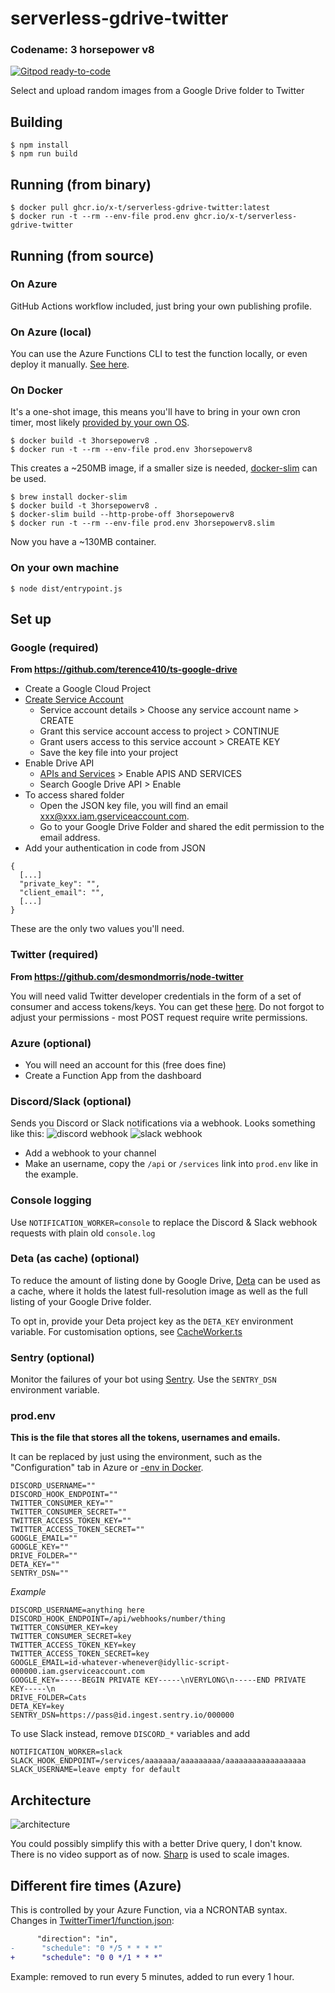 # serverless-gdrive-twitter

### Codename: 3 horsepower v8

[![Gitpod ready-to-code](https://img.shields.io/badge/Gitpod-ready--to--code-908a85?logo=gitpod)](https://gitpod.io/#https://github.com/x-t/serverless-gdrive-twitter)

Select and upload random images from a Google Drive folder to Twitter

## Building

```
$ npm install
$ npm run build
```

## Running (from binary)

```
$ docker pull ghcr.io/x-t/serverless-gdrive-twitter:latest
$ docker run -t --rm --env-file prod.env ghcr.io/x-t/serverless-gdrive-twitter
```

## Running (from source)

### On Azure

GitHub Actions workflow included, just bring your own publishing profile.

### On Azure (local)

You can use the Azure Functions CLI to test the function locally, or even deploy it manually. [See here](https://docs.microsoft.com/en-us/azure/azure-functions/create-first-function-cli-node?tabs=azure-cli%2Cbrowser).

### On Docker

It's a one-shot image, this means you'll have to bring in your own cron timer, most likely [provided by your own OS](https://www.cloudsavvyit.com/9033/how-to-use-cron-with-your-docker-containers/).

```
$ docker build -t 3horsepowerv8 .
$ docker run -t --rm --env-file prod.env 3horsepowerv8
```

This creates a ~250MB image, if a smaller size is needed, [docker-slim](https://dockersl.im) can be used.

```
$ brew install docker-slim
$ docker build -t 3horsepowerv8 .
$ docker-slim build --http-probe-off 3horsepowerv8
$ docker run -t --rm --env-file prod.env 3horsepowerv8.slim
```

Now you have a ~130MB container.

### On your own machine

```
$ node dist/entrypoint.js
```

## Set up

### Google (required)

**From https://github.com/terence410/ts-google-drive**

- Create a Google Cloud Project
- [Create Service Account](https://console.cloud.google.com/iam-admin/serviceaccounts/create)
    - Service account details > Choose any service account name > CREATE
    - Grant this service account access to project > CONTINUE
    - Grant users access to this service account > CREATE KEY
    - Save the key file into your project
- Enable Drive API
    -  [APIs and Services](https://console.cloud.google.com/apis/dashboard) > Enable APIS AND SERVICES
    - Search Google Drive API > Enable
- To access shared folder
    - Open the JSON key file, you will find an email xxx@xxx.iam.gserviceaccount.com.
    - Go to your Google Drive Folder and shared the edit permission to the email address.
- Add your authentication in code from JSON

```
{
  [...]
  "private_key": "",
  "client_email": "",
  [...]
}
```

These are the only two values you'll need.

### Twitter (required)

**From https://github.com/desmondmorris/node-twitter**

You will need valid Twitter developer credentials in the form of a set of consumer and access tokens/keys.  You can get these [here](https://apps.twitter.com/).  Do not forgot to adjust your permissions - most POST request require write permissions.

### Azure (optional)

- You will need an account for this (free does fine)
- Create a Function App from the dashboard

### Discord/Slack (optional)

Sends you Discord or Slack notifications via a webhook. Looks something like this:
![discord webhook](https://i.arxius.io/6c95835f.png)
![slack webhook](https://pomf2.lain.la/f/o8v5l25x.png)

- Add a webhook to your channel
- Make an username, copy the `/api` or `/services` link into `prod.env` like in the example.

### Console logging

Use `NOTIFICATION_WORKER=console` to replace the Discord & Slack webhook requests with plain old `console.log`

### Deta (as cache) (optional)

To reduce the amount of listing done by Google Drive, [Deta](https://deta.sh) can be used as a cache, where it holds the latest full-resolution image as well as the full listing of your Google Drive folder.

To opt in, provide your Deta project key as the `DETA_KEY` environment variable. For customisation options, see [CacheWorker.ts](./src/CacheWorker.ts)

### Sentry (optional)

Monitor the failures of your bot using [Sentry](https://sentry.io). Use the `SENTRY_DSN` environment variable.

### prod.env

**This is the file that stores all the tokens, usernames and emails.**

It can be replaced by just using the environment, such as the "Configuration" tab in Azure or [-env in Docker](https://docs.docker.com/engine/reference/commandline/run/#set-environment-variables--e---env---env-file).

```
DISCORD_USERNAME=""
DISCORD_HOOK_ENDPOINT=""
TWITTER_CONSUMER_KEY=""
TWITTER_CONSUMER_SECRET=""
TWITTER_ACCESS_TOKEN_KEY=""
TWITTER_ACCESS_TOKEN_SECRET=""
GOOGLE_EMAIL=""
GOOGLE_KEY=""
DRIVE_FOLDER=""
DETA_KEY=""
SENTRY_DSN=""
```

*Example*

```
DISCORD_USERNAME=anything here
DISCORD_HOOK_ENDPOINT=/api/webhooks/number/thing
TWITTER_CONSUMER_KEY=key
TWITTER_CONSUMER_SECRET=key
TWITTER_ACCESS_TOKEN_KEY=key
TWITTER_ACCESS_TOKEN_SECRET=key
GOOGLE_EMAIL=id-whatever-whenever@idyllic-script-000000.iam.gserviceaccount.com
GOOGLE_KEY=-----BEGIN PRIVATE KEY-----\nVERYLONG\n-----END PRIVATE KEY-----\n
DRIVE_FOLDER=Cats
DETA_KEY=key
SENTRY_DSN=https://pass@id.ingest.sentry.io/000000
```

To use Slack instead, remove `DISCORD_*` variables and add

```
NOTIFICATION_WORKER=slack
SLACK_HOOK_ENDPOINT=/services/aaaaaaa/aaaaaaaaa/aaaaaaaaaaaaaaaaaa
SLACK_USERNAME=leave empty for default
```

## Architecture

![architecture](https://i.arxius.io/8b2deaae.png)

You could possibly simplify this with a better Drive query, I don't know. There is no video support as of now. [Sharp](https://github.com/lovell/sharp) is used to scale images.

## Different fire times (Azure)

This is controlled by your Azure Function, via a NCRONTAB syntax. Changes in [TwitterTimer1/function.json](TwitterTimer1/function.json):

```diff
      "direction": "in",
-      "schedule": "0 */5 * * * *"
+      "schedule": "0 0 */1 * * *"
```

Example: removed to run every 5 minutes, added to run every 1 hour.
